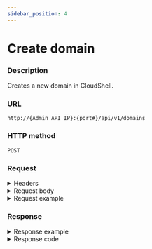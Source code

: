```yaml
---
sidebar_position: 4
---
```


# Create domain

### Description

Creates a new domain in CloudShell.

### URL

`http://{Admin API IP}:{port#}/api/v1/domains`

### HTTP method

`POST`

### Request

<details>
<summary>Headers</summary>

Example header format:

`Authorization: Basic <authorization token returned from the login method>`

`Content-Type: application/json`

</details>

<details>
<summary>Request body</summary>

| Parameter | Description/Comments |
| --- | --- |
| Name | (string) License pool name. |
| Description | (string) License pool's description. |
| Archived | (bool) (Optional) Specify "true" to create an archived domain. |
| EndTime (Optional) | (string) (Optional) Domain's expiration time. When this time is reached, the domain will still be accessible but no longer in use. |
| LicensePoolId | (string) (Optional) Name of the license pool to use for the domain. |
| Description | (string) (Optional) Domain's name. |

</details>

<details>
<summary>Request example</summary> 

```javascript
{
  "Archived": true,
  "EndTime": "string",
  "LicensePoolId": "string",
  "EndTime": "05/20/2023 4:37:00 PM"
  "Description": "string",
  "Name": "string"
}
```
</details>

### Response

<details>
<summary>Response example</summary> 

```javascript
{
    "Id": "e7d4289c-4355-435e-bc8f-aea0591af53c"
}
```
</details>

<details>
<summary>Response code</summary> 

```javascript
201 Created
```
</details>

